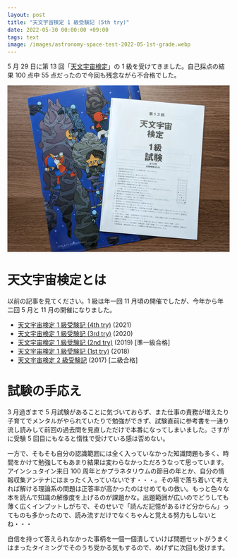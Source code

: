 ```yaml
---
layout: post
title: "天文宇宙検定 1 級受験記 (5th try)"
date: 2022-05-30 00:00:00 +09:00
tags: text
image: /images/astronomy-space-test-2022-05-1st-grade.webp
---
```


5 月 29 日に第 13 回「[天文宇宙検定](http://www.astro-test.org/)」の 1 級を受けてきました。自己採点の結果 100 点中 55 点だったので今回も残念ながら不合格でした。

![クリアケース](/images/astronomy-space-test-2022-05-1st-grade.webp)

# 天文宇宙検定とは

以前の記事を見てください。1 級は年一回 11 月頃の開催でしたが、今年から年二回 5 月と 11 月の開催になりました。

- [天文宇宙検定 1 級受験記 (4th try)](/2021/11/25/astronomy-space-test-2021-1st-grade) (2021)
- [天文宇宙検定 1 級受験記 (3rd try)](/2020/12/29/astronomy-space-test-2020-1st-grade) (2020)
- [天文宇宙検定 1 級受験記 (2nd try)](/2019/12/21/astronomy-space-test-2019-1st-grade) (2019) [準一級合格]
- [天文宇宙検定 1 級受験記 (1st try)](/2018/11/27/astronomy-space-test-2018-1st-grade) (2018)
- [天文宇宙検定 2 級受験記](/2017/12/13/astro-test-2nd-grade) (2017) [二級合格]

# 試験の手応え

3 月過ぎまで 5 月試験があることに気づいておらず、また仕事の責務が増えたり子育てでメンタルがやられていたりで勉強ができず、試験直前に参考書を一通り流し読みして前回の過去問を見直しただけで本番になってしまいました。さすがに受験 5 回目にもなると惰性で受けている感は否めない。

一方で、そもそも自分の認識範囲には全く入っていなかった知識問題も多く、時間をかけて勉強してもあまり結果は変わらなかっただろうなって思っています。アインシュタイン来日 100 周年とかプラネタリウムの節目の年とか、自分の情報収集アンテナにはまったく入っていないです・・・。その場で落ち着いて考えれば解ける理論系の問題は正答率が高かったのはせめてもの救い。もっと色々な本を読んで知識の解像度を上げるのが課題かな。出題範囲が広いのでどうしても薄く広くインプットしがちで、そのせいで「読んだ記憶があるけど分からん」ってものも多かったので、読み流すだけでなくちゃんと覚える努力もしないとね・・・

自信を持って答えられなかった事柄を一個一個潰していけば問題セットがうまくはまったタイミングでそのうち受かる気もするので、めげずに次回も受けます。